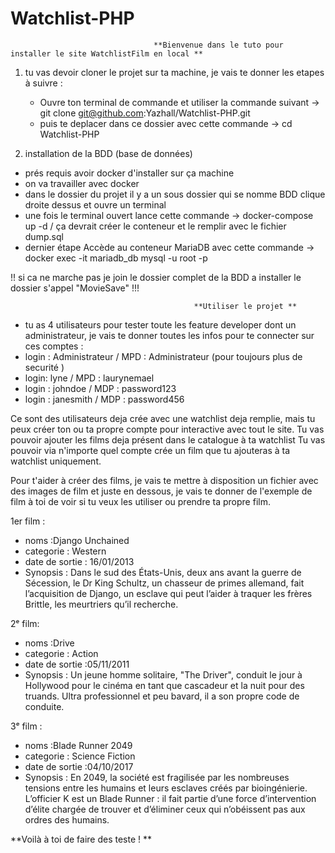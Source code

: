 # Watchlist-PHP

                                    **Bienvenue dans le tuto pour installer le site WatchlistFilm en local **


1) tu vas devoir cloner le projet sur ta machine, je vais te donner les etapes à suivre :
   
   - Ouvre ton terminal de commande et utiliser la commande suivant ->  git clone  git@github.com:Yazhall/Watchlist-PHP.git    
   - puis te deplacer dans ce dossier avec cette commande ->   cd Watchlist-PHP 


2)  installation de la BDD (base de données)
   - prés requis avoir docker d'installer sur ça machine
   - on va travailler avec docker 
   - dans le dossier du projet il y a un sous dossier qui se nomme BDD clique droite dessus et ouvre un terminal 
   - une fois le terminal ouvert lance cette commande ->  docker-compose up -d   / ça devrait créer le conteneur et le remplir avec le fichier  dump.sql
   - dernier étape  Accède au conteneur MariaDB avec cette commande -> docker exec -it mariadb_db mysql -u root -p

!! si ca ne marche pas je join le dossier complet de la BDD a installer le dossier s'appel  "MovieSave" !!!
    




                                             **Utiliser le projet **
- tu as 4 utilisateurs pour tester toute les feature developer dont un administrateur, je vais te donner toutes les infos pour te connecter sur ces comptes :
- login : Administrateur /   MPD : Administrateur  (pour toujours plus de securité )
- login: lyne / MPD : laurynemael 
- login : johndoe / MDP : password123
- login : janesmith / MDP : password456

Ce sont des utilisateurs deja crée avec une watchlist deja remplie, mais tu peux créer ton ou ta propre compte pour interactive avec tout le site. 
Tu vas pouvoir ajouter les films deja présent dans le catalogue à ta watchlist 
Tu vas pouvoir via n'importe quel compte crée un film que tu ajouteras à ta watchlist uniquement. 


Pour t'aider à créer des films, je vais te mettre à disposition un fichier avec des images de film et juste en dessous, je vais te donner de l'exemple de film à toi de voir si tu veux les utiliser ou prendre ta propre film.

1er film :
- noms :Django Unchained
- categorie : Western
- date de sortie : 16/01/2013
- Synopsis : Dans le sud des États-Unis, deux ans avant la guerre de Sécession, le Dr King Schultz, un chasseur de primes allemand, fait l’acquisition de Django, un esclave qui peut l’aider à traquer les frères Brittle, les meurtriers qu’il recherche.


2ᵉ film: 

- noms :Drive
- categorie : Action
- date de sortie :05/11/2011
- Synopsis : Un jeune homme solitaire, "The Driver", conduit le jour à Hollywood pour le cinéma en tant que cascadeur et la nuit pour des truands. Ultra professionnel et peu bavard, il a son propre code de conduite. 

3ᵉ film : 

- noms :Blade Runner 2049
- categorie :  Science Fiction
- date de sortie :04/10/2017
- Synopsis : En 2049, la société est fragilisée par les nombreuses tensions entre les humains et leurs esclaves créés par bioingénierie. L’officier K est un Blade Runner : il fait partie d’une force d’intervention d’élite chargée de trouver et d’éliminer ceux qui n’obéissent pas aux ordres des humains.



**Voilà à toi de faire des teste ! **